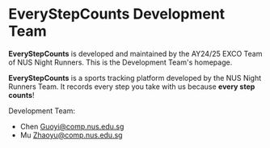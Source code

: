# EveryStepCounts Development Team
**EveryStepCounts** is developed and maintained by the AY24/25 EXCO Team of NUS Night Runners. This is the Development Team's homepage.

**EveryStepCounts** is a sports tracking platform developed by the NUS Night Runners Team. It records every step you take with us because **every step counts**!

Development Team:

- Chen Guoyi@comp.nus.edu.sg
- Mu Zhaoyu@comp.nus.edu.sg
